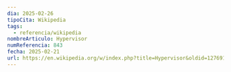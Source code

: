 ```yaml
---
dia: 2025-02-26
tipoCita: Wikipedia
tags:
  - referencia/wikipedia
nombreArticulo: Hypervisor
numReferencia: 843
fecha: 2025-02-21
url: https://en.wikipedia.org/w/index.php?title=Hypervisor&oldid=1276917745
---
```


